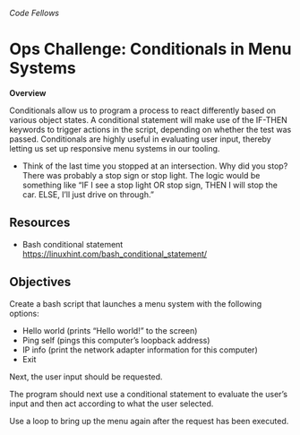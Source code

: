 *Code Fellows*

# Ops Challenge: Conditionals in Menu Systems

**Overview**

Conditionals allow us to program a process to react differently based on various object states. A conditional statement will make use of the IF-THEN keywords to trigger actions in the script, depending on whether the test was passed. Conditionals are highly useful in evaluating user input, thereby letting us set up responsive menu systems in our tooling.
- Think of the last time you stopped at an intersection. Why did you stop? There was probably a stop sign or stop light. The logic would be something like “IF I see a stop light OR stop sign, THEN I will stop the car. ELSE, I’ll just drive on through.”
## Resources
- Bash conditional statement
https://linuxhint.com/bash_conditional_statement/

## Objectives
Create a bash script that launches a menu system with the following options:
- Hello world (prints “Hello world!” to the screen)
- Ping self (pings this computer’s loopback address)
- IP info (print the network adapter information for this computer)
- Exit

 Next, the user input should be requested.

The program should next use a conditional statement to evaluate the user’s input and then act according to what the user selected.

Use a loop to bring up the menu again after the request has been executed.
